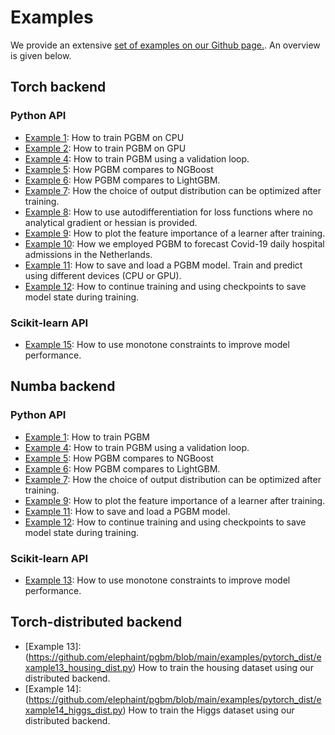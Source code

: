 # Examples #

We provide an extensive [set of examples on our Github page.](https://github.com/elephaint/pgbm/tree/main/examples). An overview is given below.

## Torch backend ##

### Python API ###
* [Example 1](https://github.com/elephaint/pgbm/blob/main/examples/pytorch/example01_housing_cpu.py): How to train PGBM on CPU
* [Example 2](https://github.com/elephaint/pgbm/blob/main/examples/pytorch/example02_housing_gpu.py): How to train PGBM on GPU
* [Example 4](https://github.com/elephaint/pgbm/blob/main/examples/pytorch/example04_housing_validation.py): How to train PGBM using a validation loop.
* [Example 5](https://github.com/elephaint/pgbm/blob/main/examples/pytorch/example05_housing_vsngboost.py): How PGBM compares to NGBoost
* [Example 6](https://github.com/elephaint/pgbm/blob/main/examples/pytorch/example06_trainingtimevslightgbm.py): How PGBM compares to LightGBM.
* [Example 7](https://github.com/elephaint/pgbm/blob/main/examples/pytorch/example07_optimizeddistribution.py): How the choice of output distribution can be optimized after training.
* [Example 8](https://github.com/elephaint/pgbm/blob/main/examples/pytorch/example08_housing_autodiff.py): How to use autodifferentiation for loss functions where no analytical gradient or hessian is provided.
* [Example 9](https://github.com/elephaint/pgbm/blob/main/examples/pytorch/example09_housing_featimportance.py): How to plot the feature importance of a learner after training.
* [Example 10](https://github.com/elephaint/pgbm/blob/main/examples/pytorch/example10_covidhospitaladmissions.py): How we employed PGBM to forecast Covid-19 daily hospital admissions in the Netherlands.
* [Example 11](https://github.com/elephaint/pgbm/blob/main/examples/pytorch/example11_housing_saveandload.py): How to save and load a PGBM model. Train and predict using different devices (CPU or GPU).
* [Example 12](https://github.com/elephaint/pgbm/blob/main/examples/pytorch/example12_housing_checkpointing.py): How to continue training and using checkpoints to save model state during training.

### Scikit-learn API ###
* [Example 15](https://github.com/elephaint/pgbm/blob/main/examples/pytorch/example15_monotone_constraints.py): How to use monotone constraints to improve model performance.

## Numba backend ##

### Python API ###
* [Example 1](https://github.com/elephaint/pgbm/blob/main/examples/numba/example01_housing_cpu.py): How to train PGBM
* [Example 4](https://github.com/elephaint/pgbm/blob/main/examples/numba/example04_housing_validation.py): How to train PGBM using a validation loop.
* [Example 5](https://github.com/elephaint/pgbm/blob/main/examples/numba/example05_housing_vsngboost.py): How PGBM compares to NGBoost
* [Example 6](https://github.com/elephaint/pgbm/blob/main/examples/numba/example06_trainingtimevslightgbm.py): How PGBM compares to LightGBM.
* [Example 7](https://github.com/elephaint/pgbm/blob/main/examples/numba/example07_optimizeddistribution.py): How the choice of output distribution can be optimized after training.
* [Example 9](https://github.com/elephaint/pgbm/blob/main/examples/numba/example09_housing_featimportance.py): How to plot the feature importance of a learner after training.
* [Example 11](https://github.com/elephaint/pgbm/blob/main/examples/numba/example11_housing_saveandload.py): How to save and load a PGBM model. 
* [Example 12](https://github.com/elephaint/pgbm/blob/main/examples/numba/example12_housing_checkpointing.py): How to continue training and using checkpoints to save model state during training.

### Scikit-learn API ###
* [Example 13](https://github.com/elephaint/pgbm/blob/main/examples/numba/example15_monotone_constraints.py): How to use monotone constraints to improve model performance.

## Torch-distributed backend ##
* [Example 13]:(https://github.com/elephaint/pgbm/blob/main/examples/pytorch_dist/example13_housing_dist.py) How to train the housing dataset using our distributed backend.
* [Example 14]:(https://github.com/elephaint/pgbm/blob/main/examples/pytorch_dist/example14_higgs_dist.py) How to train the Higgs dataset using our distributed backend.


